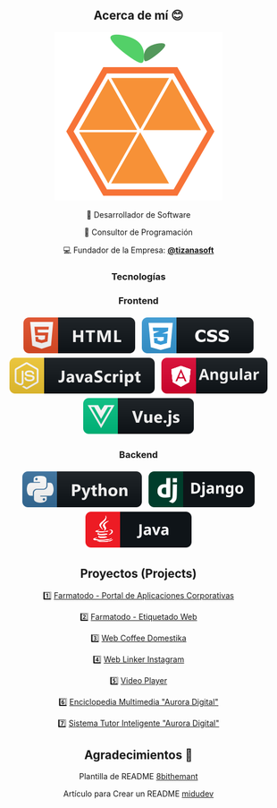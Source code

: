 <section align="center">
 
## Acerca de mí :blush:

 <img src="./imgs/logo12022.png" alt="Logo 1er Semestre 2022">
 
 
<div align="center">
 
 :iphone: Desarrollador de Software

  :sparkling_heart: Consultor de Programación
 
<!--  :sparkling_heart: Creador de Contenidos Educativos -->
 
 :computer: Fundador de la Empresa: **[@tizanasoft](https://github.com/tizanasoft)**
 
</div>

</section>

<section align="center">

### Tecnologías

<div align="center">

### Frontend

<p align="center">

 <img src="./imgs/html.svg" alt="HTML" style="vertical-align:top; margin:4px">
 
  <img src="./imgs/css.svg" alt="CSS" style="vertical-align:top; margin:4px">

 <img src="./imgs/js.svg" alt="JavaScript" style="vertical-align:top; margin:4px">

 <img src="./imgs/angular.svg" alt="Angular" style="vertical-align:top; margin:4px">

 <img src="./imgs/vue.svg" alt="Vue" style="vertical-align:top; margin:4px">
  
</p>
</div>

</section>

<section align="center">
 
### Backend

<p align="center">
 
  <img src="https://raw.githubusercontent.com/8bithemant/8bithemant/master/svg/dev/languages/python.svg" alt="Python" style="vertical-align:top; margin:4px">

 <img src="./imgs/django.svg" alt="Django" style="vertical-align:top; margin:4px">

 <img src="./imgs/java.svg" alt="Java" style="vertical-align:top; margin:4px">

</p>
 
</section>

<section align="center">

## Proyectos (Projects)
 
1️⃣ [Farmatodo - Portal de Aplicaciones Corporativas](https://github.com/achique-luisdan/farmatodo-portal-aplicaciones-corporativas)
 
2️⃣ [Farmatodo - Etiquetado Web](https://github.com/achique-luisdan/farmatodo-etiquetado-web)

3️⃣ [Web Coffee Domestika](https://github.com/achique-luisdan/web-coffee-domestika)
 
4️⃣ [Web Linker Instagram](https://github.com/achique-luisdan/web-linker-instagram)
	
5️⃣ [Video Player](https://github.com/achique-luisdan/video-player)
 
6️⃣ [Enciclopedia Multimedia "Aurora Digital"](https://github.com/achique-luisdan/em-aurora-digital)

7️⃣ [Sistema Tutor Inteligente "Aurora Digital"](https://github.com/achique-luisdan/sti-aurora-digital)
 
</section>

<section align="center">
 

 
 
## Agradecimientos 🎁

Plantilla de README 
[8bithemant](https://github.com/8bithemant)

Artículo para Crear un README
[midudev](https://midu.dev/como-crear-tu-perfil-de-github-con-readme/)
</section>

